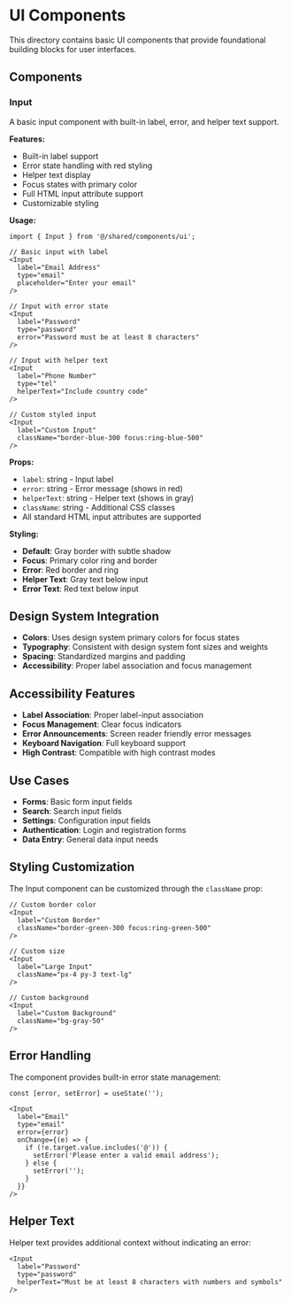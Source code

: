 # UI Components

This directory contains basic UI components that provide foundational building blocks for user interfaces.

## Components

### Input

A basic input component with built-in label, error, and helper text support.

**Features:**
- Built-in label support
- Error state handling with red styling
- Helper text display
- Focus states with primary color
- Full HTML input attribute support
- Customizable styling

**Usage:**
```tsx
import { Input } from '@/shared/components/ui';

// Basic input with label
<Input 
  label="Email Address"
  type="email"
  placeholder="Enter your email"
/>

// Input with error state
<Input 
  label="Password"
  type="password"
  error="Password must be at least 8 characters"
/>

// Input with helper text
<Input 
  label="Phone Number"
  type="tel"
  helperText="Include country code"
/>

// Custom styled input
<Input 
  label="Custom Input"
  className="border-blue-300 focus:ring-blue-500"
/>
```

**Props:**
- `label`: string - Input label
- `error`: string - Error message (shows in red)
- `helperText`: string - Helper text (shows in gray)
- `className`: string - Additional CSS classes
- All standard HTML input attributes are supported

**Styling:**
- **Default**: Gray border with subtle shadow
- **Focus**: Primary color ring and border
- **Error**: Red border and ring
- **Helper Text**: Gray text below input
- **Error Text**: Red text below input

## Design System Integration

- **Colors**: Uses design system primary colors for focus states
- **Typography**: Consistent with design system font sizes and weights
- **Spacing**: Standardized margins and padding
- **Accessibility**: Proper label association and focus management

## Accessibility Features

- **Label Association**: Proper label-input association
- **Focus Management**: Clear focus indicators
- **Error Announcements**: Screen reader friendly error messages
- **Keyboard Navigation**: Full keyboard support
- **High Contrast**: Compatible with high contrast modes

## Use Cases

- **Forms**: Basic form input fields
- **Search**: Search input fields
- **Settings**: Configuration input fields
- **Authentication**: Login and registration forms
- **Data Entry**: General data input needs

## Styling Customization

The Input component can be customized through the `className` prop:

```tsx
// Custom border color
<Input 
  label="Custom Border"
  className="border-green-300 focus:ring-green-500"
/>

// Custom size
<Input 
  label="Large Input"
  className="px-4 py-3 text-lg"
/>

// Custom background
<Input 
  label="Custom Background"
  className="bg-gray-50"
/>
```

## Error Handling

The component provides built-in error state management:

```tsx
const [error, setError] = useState('');

<Input 
  label="Email"
  type="email"
  error={error}
  onChange={(e) => {
    if (!e.target.value.includes('@')) {
      setError('Please enter a valid email address');
    } else {
      setError('');
    }
  }}
/>
```

## Helper Text

Helper text provides additional context without indicating an error:

```tsx
<Input 
  label="Password"
  type="password"
  helperText="Must be at least 8 characters with numbers and symbols"
/>
```

